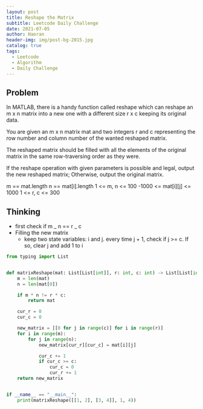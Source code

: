```yaml
---
layout: post
title: Reshape the Matrix
subtitle: Leetcode Daily Challenge
date: 2021-07-05
author: Haoran
header-img: img/post-bg-2015.jpg
catalog: true
tags:
  - Leetcode
  - Algorithm
  - Daily Challenge
---
```


## Problem

In MATLAB, there is a handy function called reshape which can reshape an m x n matrix into a new one with a different size r x c keeping its original data.

You are given an m x n matrix mat and two integers r and c representing the row number and column number of the wanted reshaped matrix.

The reshaped matrix should be filled with all the elements of the original matrix in the same row-traversing order as they were.

If the reshape operation with given parameters is possible and legal, output the new reshaped matrix; Otherwise, output the original matrix.

m == mat.length
n == mat[i].length
1 <= m, n <= 100
-1000 <= mat[i][j] <= 1000
1 <= r, c <= 300

## Thinking

- first check if m _ n == r _ c
- Filling the new matrix
  - keep two state variables: i and j. every time j + 1, check if j >= c. If so, clear j and add 1 to i

```python
from typing import List


def matrixReshape(mat: List[List[int]], r: int, c: int) -> List[List[int]]:
    m = len(mat)
    n = len(mat[0])

    if m * n != r * c:
        return mat

    cur_r = 0
    cur_c = 0

    new_matrix = [[0 for j in range(c)] for i in range(r)]
    for i in range(m):
        for j in range(n):
            new_matrix[cur_r][cur_c] = mat[i][j]

            cur_c += 1
            if cur_c >= c:
                cur_c = 0
                cur_r += 1
    return new_matrix


if __name__ == "__main__":
    print(matrixReshape([[1, 2], [3, 4]], 1, 4))
```
